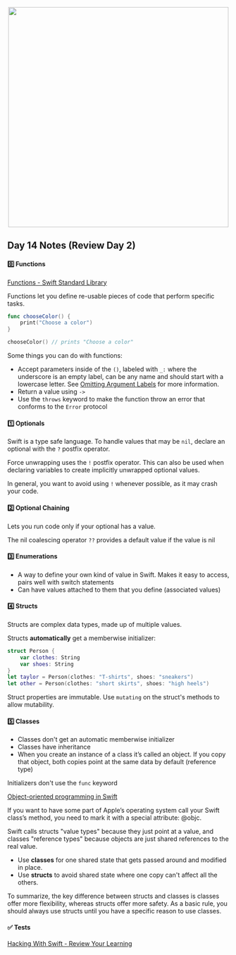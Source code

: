  <p align="center"><img src="https://github.com/neilhiddink/HwS/blob/1aff6f6451bfbef908e80d071cde9f3f30158242/00.%20Resources/banner-100.png" width="500"></p>

## Day 14 Notes (Review Day 2)

#### 0️⃣ Functions

[Functions - Swift Standard Library](https://docs.swift.org/swift-book/LanguageGuide/Functions.html)

Functions let you define re-usable pieces of code that perform specific tasks.

```swift
func chooseColor() {
    print("Choose a color")
}

chooseColor() // prints "Choose a color"
```

Some things you can do with functions:
- Accept parameters inside of the `()`, labeled with `_:` where the underscore is an empty label, can be any name and should start with a lowercase letter. See [Omitting Argument Labels](https://docs.swift.org/swift-book/LanguageGuide/Functions.html#ID166) for more information.
- Return a value using `->`
- Use the `throws` keyword to make the function throw an error that conforms to the `Error` protocol

#### 1️⃣ Optionals

Swift is a type safe language. To handle values that may be `nil`, declare an optional with the `?` postfix operator.

Force unwrapping uses the `!` postfix operator. This can also be used when declaring variables to create implicitly unwrapped optional values.

In general, you want to avoid using `!` whenever possible, as it may crash your code.

#### 2️⃣ Optional Chaining

Lets you run code only if your optional has a value.

The nil coalescing operator `??` provides a default value if the value is nil

#### 3️⃣ Enumerations

- A way to define your own kind of value in Swift. Makes it easy to access, pairs well with switch statements
- Can have values attached to them that you define (associated values)

#### 4️⃣ Structs

Structs are complex data types, made up of multiple values.

Structs **automatically** get a memberwise initializer:

```swift
struct Person {
    var clothes: String
    var shoes: String
}
let taylor = Person(clothes: "T-shirts", shoes: "sneakers")
let other = Person(clothes: "short skirts", shoes: "high heels")
```

Struct properties are immutable. Use `mutating` on the struct's methods to allow mutability.

#### 5️⃣ Classes

- Classes don't get an automatic memberwise initializer
- Classes have inheritance
- When you create an instance of a class it’s called an object. If you copy that object, both copies point at the same data by default (reference type)

Initializers don't use the `func` keyword

[Object-oriented programming in Swift](https://www.raywenderlich.com/599-object-oriented-programming-in-swift)

If you want to have some part of Apple’s operating system call your Swift class’s method, you need to mark it with a special attribute: @objc.

Swift calls structs "value types" because they just point at a value, and classes "reference types" because objects are just shared references to the real value.
- Use **classes** for one shared state that gets passed around and modified in place.
- Use **structs** to avoid shared state where one copy can't affect all the others.

To summarize, the key difference between structs and classes is classes offer more flexibility, whereas structs offer more safety. As a basic rule, you should always use structs until you have a specific reason to use classes.

#### ✅ Tests

[Hacking With Swift - Review Your Learning](https://www.hackingwithswift.com/review)

